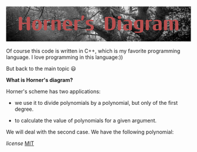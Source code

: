 
![alt text](HornerDiagram.png)

Of course this code is written in C++, which is my favorite programming language. I love programming in this language:))

But back to the main topic :smiley:

**What is Horner's diagram?**

Horner's scheme has two applications:

- we use it to divide polynomials by a polynomial, but only of the first degree.

- to calculate the value of polynomials for a given argument.


We will deal with the second case. We have the following polynomial:


*license* 
[MIT](https://choosealicense.com/licenses/mit/)
